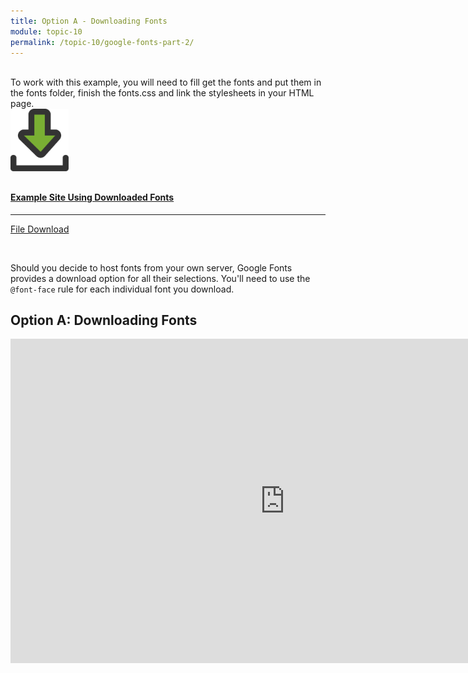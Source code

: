 ```yaml
---
title: Option A - Downloading Fonts
module: topic-10
permalink: /topic-10/google-fonts-part-2/
---
```


<div class="divider-heading"></div>

<!--
<span class="label label-warning">LOAD TIME:</span> This page contains embedded interactive content. In may take 3-10 seconds to completely load.
-->
<br />
To work with this example, you will need to fill get the fonts and put them in the fonts folder, finish the fonts.css and link the stylesheets in your HTML page.
<br />
<div class="row text-center">
    <div class="col-lg-4">
        <div class="bs-component">
          <div class="list-group">
              <a href="../ex-files/site-ex-download-fonts.zip" class="list-group-item">
                <img src="../img/hw-icon-download.svg" style="max-height: 100px; margin: auto; margin-bottom: 10px;" />
                  <h4 class="list-group-item-heading">Example Site Using Downloaded Fonts</h4>
                  <hr>
                  <p class="list-group-item-text"><i class="fa fa-copy" aria-hidden="true"></i> File Download</p>
              </a>
            </div>
        </div>
    </div>
</div>

<br />

Should you decide to host fonts from your own server, Google Fonts provides a download option for all their selections. You'll need to use the `@font-face` rule for each individual font you download.

## Option A: Downloading Fonts

<iframe width="877" height="519" src="https://www.youtube.com/embed/2jzmUwjVD4k" title="YouTube video player" frameborder="0" allow="accelerometer; autoplay; clipboard-write; encrypted-media; gyroscope; picture-in-picture" allowfullscreen></iframe>

<!--
<iframe src="https://umontanamediaarts.com/MART341/wp-admin/admin-ajax.php?action=h5p_embed&id=29" width="877" height="519" frameborder="0" allowfullscreen="allowfullscreen"></iframe><script src="https://umontanamediaarts.com/MART341/wp-content/plugins/h5p/h5p-php-library/js/h5p-resizer.js" charset="UTF-8"></script>
-->